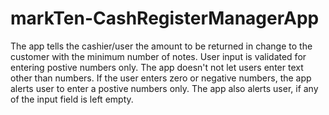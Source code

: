 # markTen-CashRegisterManagerApp
The app tells the cashier/user the amount to be returned in change to the customer with the minimum number of notes.
User input is validated for entering postive numbers only. The app doesn't not let users enter text other than numbers. If the user enters zero or negative numbers, the app alerts user to enter a postive numbers only. The app also alerts user, if any of the input field is left empty.
